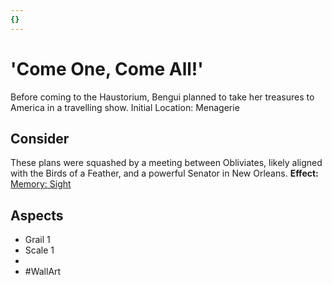 ```yaml
---
{}
---
```

# 'Come One, Come All!'
Before coming to the Haustorium, Bengui planned to take her treasures to America in a travelling show. 
Initial Location: Menagerie
## Consider
These plans were squashed by a meeting between Obliviates, likely aligned with the Birds of a Feather, and a powerful Senator in New Orleans.
**Effect:** [Memory: Sight](https://uadaf.theevilroot.xyz/rowenarium/elements/mem.sight)
## Aspects
- Grail 1
- Scale 1
-  
- #WallArt